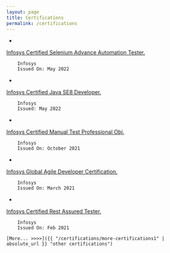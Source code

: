```yaml
---
layout: page
title: Certifications
permalink: /certifications
---
```



- 
<a title="View Certificate" href="https://drive.google.com/file/d/1OgKbiQ3j8FreghgDOoYfn3ohrSBdCWl0/view" target="_blank">Infosys Certified Selenium Advance Automation Tester.</a>

        Infosys
        Issued On: May 2022


- 
<a title="View Certificate" href="https://drive.google.com/file/d/1rwjcR748Me6jiMRrt7hrln5sYKZueTHO/view" target="_blank">
Infosys Certified Java SE8 Developer.</a>

        Infosys
        Issued: May 2022

- 
<a title="View Certificate" href="https://drive.google.com/file/d/1LHSLiQz_PJwe7ILNVIlA1QBJ_bVrHLdh/view" target="_blank" >
Infosys Certified Manual Test Professional Obj.</a>

        Infosys
        Issued On: October 2021

- 
<a title="View Certificate" href="https://drive.google.com/file/d/160HzDfDXyCfqhWZctGAMKp_KMIoKPrFi/view" target="_blank">
Infosys Global Agile Developer Certification.</a>

        Infosys
        Issued On: March 2021

- 
<a title="View Certificate" href="https://drive.google.com/file/d/1k6qnEgEszU6ee89boZpuyyJmX1l5Pnbt/view" target="_blank">
Infosys Certified Rest Assured Tester. </a>
        
        Infosys
        Issued On: Feb 2021

    [More... >>>>]({{ "/certifications/more-certifications1" | absolute_url }} "other certifications")

